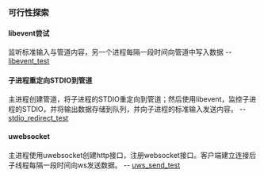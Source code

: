 
### 可行性探索

#### libevent尝试

监听标准输入与管道内容，另一个进程每隔一段时间向管道中写入数据 -- [libevent_test](libevent_test/main.c)

#### 子进程重定向STDIO到管道
 
主进程创建管道，将子进程的STDIO重定向到管道；然后使用libevent，监控子进程的STDIO，并将输出数据存储到队列，并向子进程的标准输入发送内容。 -- [stdio_redirect_test](stdio_redirect_test/main.c)

#### uwebsocket

主进程使用uwebsocket创建http接口，注册websocket接口。客户端建立连接后子线程每隔一段时间向ws发送数据。 -- [uws_send_test](uws_send_test/main.cpp)
